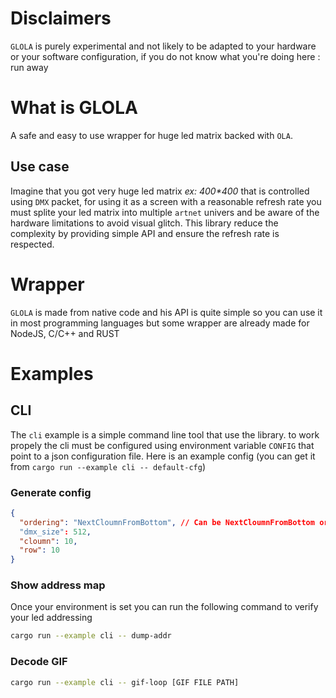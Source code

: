 # Disclaimers
`GLOLA` is purely experimental and not likely to be adapted to your hardware or your software configuration, if you do not know what you're doing here : run away

# What is GLOLA
A safe and easy to use wrapper for huge led matrix backed with `OLA`.
## Use case
Imagine that you got very huge led matrix *ex: 400\*400* that is controlled using `DMX` packet, for using it as a screen with a reasonable refresh rate you must splite your led matrix into multiple `artnet` univers and be aware of the hardware limitations to avoid visual glitch. This library reduce the complexity by providing simple API and ensure the refresh rate is respected.

# Wrapper
`GLOLA` is made from native code and his API is quite simple so you can use it in most programming languages but some wrapper are already made for NodeJS, C/C++ and RUST

# Examples
## CLI
The `cli` example is a simple command line tool that use the library.
to work propely the cli must be configured using environment variable `CONFIG` that point to a json configuration file.
Here is an example config (you can get it from `cargo run --example cli -- default-cfg`)
### Generate config
```json
{
  "ordering": "NextCloumnFromBottom", // Can be NextCloumnFromBottom or NextCloumnFromTop see glola::Matrix
  "dmx_size": 512,
  "cloumn": 10,
  "row": 10
}

```
### Show address map
Once your environment is set you can run the following command to verify your led addressing
```bash
cargo run --example cli -- dump-addr
```
### Decode GIF
```bash
cargo run --example cli -- gif-loop [GIF FILE PATH]
```